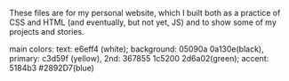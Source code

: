 These files are for my personal website, which I built both as a practice of CSS and HTML (and eventually, but not yet, JS) and to show some of my projects and stories. 

main colors: text: e6eff4 (white); background: 05090a 0a130e(black), primary: c3d59f (yellow), 2nd: 367855 1c5200 2d6a02(green); accent: 5184b3 #2892D7(blue) 
